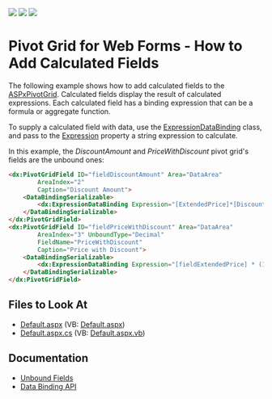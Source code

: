 <!-- default badges list -->
![](https://img.shields.io/endpoint?url=https://codecentral.devexpress.com/api/v1/VersionRange/128577184/21.2.3%2B)
[![](https://img.shields.io/badge/Open_in_DevExpress_Support_Center-FF7200?style=flat-square&logo=DevExpress&logoColor=white)](https://supportcenter.devexpress.com/ticket/details/E1892)
[![](https://img.shields.io/badge/📖_How_to_use_DevExpress_Examples-e9f6fc?style=flat-square)](https://docs.devexpress.com/GeneralInformation/403183)
<!-- default badges end -->
# Pivot Grid for Web Forms - How to Add Calculated Fields

The following example shows how to add calculated fields to the [ASPxPivotGrid](https://docs.devexpress.com/AspNet/DevExpress.Web.ASPxPivotGrid.ASPxPivotGrid).
Calculated fields display the result of calculated expressions. Each calculated field has a binding expression that can be a formula or aggregate function.

To supply a calculated field with data, use the [ExpressionDataBinding](https://docs.devexpress.com/AspNet/DevExpress.Web.ASPxPivotGrid.ExpressionDataBinding) class, and pass to the [Expression](https://docs.devexpress.com/CoreLibraries/DevExpress.PivotGrid.DataBinding.ExpressionBindingBase.Expression) property a string expression to calculate.


In this example, the *DiscountAmount* and *PriceWithDiscount* pivot grid's fields are the unbound ones:
```aspx
<dx:PivotGridField ID="fieldDiscountAmount" Area="DataArea"
        AreaIndex="2"
        Caption="Discount Amount">
    <DataBindingSerializable>
        <dx:ExpressionDataBinding Expression="[ExtendedPrice]*[Discount]" />
    </DataBindingSerializable>
</dx:PivotGridField>
<dx:PivotGridField ID="fieldPriceWithDiscount" Area="DataArea"
        AreaIndex="3" UnboundType="Decimal"
        FieldName="PriceWithDiscount"
        Caption="Price with Discount">
    <DataBindingSerializable>
        <dx:ExpressionDataBinding Expression="[fieldExtendedPrice] * (1 - [fieldDiscount])" />
    </DataBindingSerializable>
</dx:PivotGridField>
```

## Files to Look At

* [Default.aspx](./CS/ASPxPivotGrid_CalculateUnboundData/Default.aspx) (VB: [Default.aspx](./VB/ASPxPivotGrid_CalculateUnboundData/Default.aspx))
* [Default.aspx.cs](./CS/ASPxPivotGrid_CalculateUnboundData/Default.aspx.cs) (VB: [Default.aspx.vb](./VB/ASPxPivotGrid_CalculateUnboundData/Default.aspx.vb))

## Documentation

- [Unbound Fields](https://docs.devexpress.com/AspNet/7259/components/pivot-grid/binding-to-data/unbound-fields)
- [Data Binding API](https://docs.devexpress.com/CoreLibraries/401533/devexpress-pivot-grid-core-library/data-binding-api)
